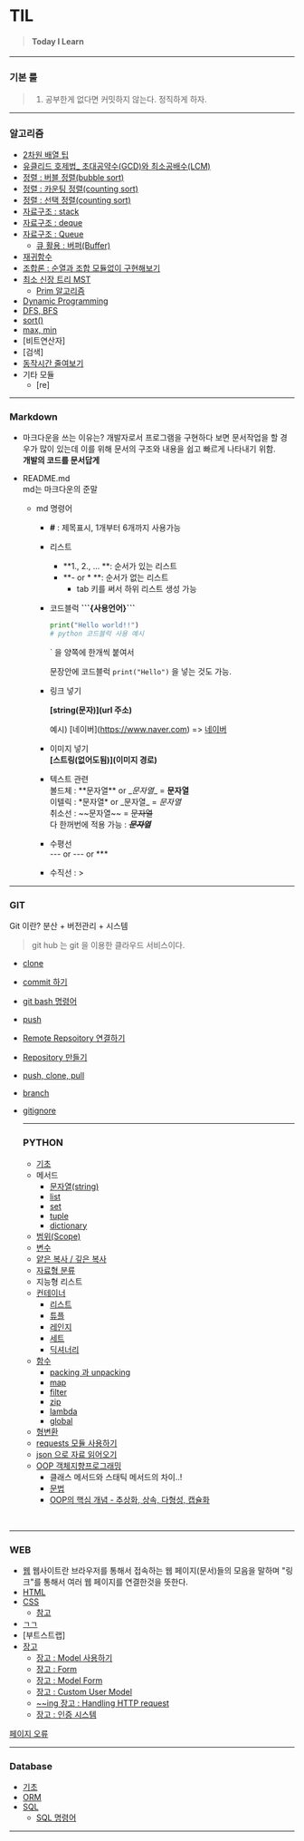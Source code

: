 # TIL

> #### Today I Learn

---

### 기본 룰

> 1. 공부한게 없다면 커밋하지 않는다. 정직하게 하자.

---

### 알고리즘

- [2차원 배열 팁](https://github.com/gobeul/TIL/tree/master/algorithm/two_arr_tip.md)
- [유클리드 호제법_ 초대공약수(GCD)와 최소공배수(LCM)](https://github.com/gobeul/TIL/tree/master/algorithm/euclidean_algorithm.md)
- [정렬 : 버블 정렬(bubble sort)](https://github.com/gobeul/TIL/tree/master/algorithm/bubble_sort.md)
- [정렬 : 카운팅 정렬(counting sort)](https://github.com/gobeul/TIL/tree/master/algorithm/counting_sort.md)
- [정렬 : 선택 정렬(counting sort)](https://github.com/gobeul/TIL/tree/master/algorithm/selection_sort.md)
- [자료구조 : stack](https://github.com/gobeul/TIL/tree/master/algorithm/stack.md)
- [자료구조 : deque](https://github.com/gobeul/TIL/tree/master/algorithm/deque.md)
- [자료구조 : Queue](https://github.com/gobeul/TIL/tree/master/algorithm/queue.md)
  - [큐 활용 : 버퍼(Buffer)](https://github.com/gobeul/TIL/tree/master/algorithm/buffer.md)
- [재귀함수](https://github.com/gobeul/TIL/tree/master/algorithm/recursive_call.md)
- [조합론 : 순열과 조합 모듈없이 구현해보기](https://github.com/gobeul/TIL/tree/master/algorithm/permutation_&_combination.md)
- [최소 신장 트리 MST](https://github.com/gobeul/TIL/tree/master/algorithm/mst.md)
  - [Prim 알고리즘](https://github.com/gobeul/TIL/tree/master/algorithm/prim.md)
- [Dynamic Programming](https://github.com/gobeul/TIL/tree/master/algorithm/dynamic_programming.md)
- [DFS, BFS](https://github.com/gobeul/TIL/tree/master/algorithm/dfs_bfs.md)
- [sort()](https://github.com/gobeul/TIL/tree/master/algorithm/sort.md)
- [max, min](https://github.com/gobeul/TIL/tree/master/algorithm/maxmin.md)
- [비트연산자]
- [검색]
- [동작시간 줄여보기](https://github.com/gobeul/TIL/tree/master/algorithm/operating_time_reduce.md)
- 기타 모듈
  - [re] 

---

### Markdown

- 마크다운을 쓰는 이유는?
  개발자로서 프로그램을 구현하다 보면 문서작업을 할 경우가 많이 있는데 이를 위해 문서의 구조와 내용을 쉽고 빠르게 나타내기 위함.<br>
  **개발의 코드를 문서답게**

- README.md<br>
  md는 마크다운의 준말
  
  - md 명령어
    
    - **#** : 제목표시, 1개부터 6개까지 사용가능
    
    - 리스트
      
      - **1., 2., ... **: 순서가 있는 리스트
      - **- or * **: 순서가 없는 리스트
        - tab 키를 써서 하위 리스트 생성 가능
    
    - 코드블럭
      **\```{사용언어}```**
      
      ```python
      print("Hello world!!")
      # python 코드블럭 사용 예시 
      ```
      
      ` 을 양쪽에 한개씩 붙여서 
      
       문장안에 코드블럭 `print("Hello")` 을 넣는 것도 가능.
    
    - 링크 넣기
      
      **\[string(문자)](url 주소)**
      
      예시)  \[네이버](https://www.naver.com) => [네이버](https://www.naver.com)
    
    - 이미지 넣기<br>
      **\[스트링(없어도됨)](이미지 경로)**
    
    - 텍스트 관련<br>
      볼드체 : \*\*문자열** or \__문자열__ =  **문자열**<br>
      이텔릭 : \*문자열\* or \_문자열\_ = *문자열*<br>
      취소선 : \~~문자열~~ = ~~문자열~~<br>
      다 한꺼번에 적용 가능 : *__~~문자열~~__*
    
    - 수평선<br>
      --- or --- or ***
    
    - 수직선 : >

---

### GIT

Git 이란? 분산 + 버전관리 + 시스템<br>

> git hub 는 git 을 이용한 클라우드 서비스이다.

- [clone](https://github.com/gobeul/TIL/tree/master/GIT/clone.md)

- [commit 하기](https://github.com/gobeul/TIL/tree/master/GIT/commit.md)

- [git bash 명령어](https://github.com/gobeul/TIL/tree/master/GIT/git_bash_cmd.md)

- [push](https://github.com/gobeul/TIL/tree/master/GIT/push.md)

- [Remote Repsoitory 연결하기](https://github.com/gobeul/TIL/tree/master/GIT/conect_remote_Repo.md)

- [Repository 만들기](https://github.com/gobeul/TIL/tree/master/GIT/creat_Repo.md)

- [push, clone, pull](https://github.com/gobeul/TIL/tree/master/GIT/git_push_clone_pull.md)

- [branch](https://github.com/gobeul/TIL/tree/master/GIT/branch.md)

- [gitignore](https://github.com/gobeul/TIL/tree/master/GIT/gitignore.md)
  
  ---
  
  ### PYTHON
  
  - [기초](https://github.com/gobeul/TIL/tree/master/Python/basics.md)
  - 메서드
    - [문자열(string)](https://github.com/gobeul/TIL/tree/master/Python/method_string.md)
    - [list](https://github.com/gobeul/TIL/tree/master/Python/method_list.md)
    - [set](https://github.com/gobeul/TIL/tree/master/Python/method_set.md)
    - [tuple](https://github.com/gobeul/TIL/tree/master/Python/method_tuple.md)
    - [dictionary](https://github.com/gobeul/TIL/tree/master/Python/method_dictionary.md)
  - [범위(Scope)](https://github.com/gobeul/TIL/tree/master/Python/Scope.md)
  - [변수](https://github.com/gobeul/TIL/tree/master/Python/variable.md)
  - [얕은 복사 / 깊은 복사](https://github.com/gobeul/TIL/tree/master/Python/python_copy.md)
  - [자료형 분류](https://github.com/gobeul/TIL/tree/master/Python/datatype_classification.md)
  - 지능형 리스트
  - [컨테이너](https://github.com/gobeul/TIL/tree/master/Python/container.md)
    - [리스트](https://github.com/gobeul/TIL/tree/master/Python/container_list.md)
    - [튜플](https://github.com/gobeul/TIL/tree/master/Python/container_tuple.md)
    - [레인지](https://github.com/gobeul/TIL/tree/master/Python/container_range.md)
    - [세트](https://github.com/gobeul/TIL/tree/master/Python/container_set.md)
    - [딕셔너리](https://github.com/gobeul/TIL/tree/master/Python/container_dictionary.md)
  - [함수](https://github.com/gobeul/TIL/tree/master/Python/function.md)
    - [packing 과 unpacking](https://github.com/gobeul/TIL/tree/master/Python/function_packing.md)
    - [map](https://github.com/gobeul/TIL/tree/master/Python/function_map.md)
    - [filter](https://github.com/gobeul/TIL/tree/master/Python/function_filter.md)
    - [zip](https://github.com/gobeul/TIL/tree/master/Python/function_zip.md)
    - [lambda](https://github.com/gobeul/TIL/tree/master/Python/function_lambda.md)
    - [global](https://github.com/gobeul/TIL/tree/master/Python/function_global.md)
  - [형변환](https://github.com/gobeul/TIL/tree/master/Python/typecasting.md)
  - [requests 모듈 사용하기](https://github.com/gobeul/TIL/tree/master/Python/module_requests.md)
  - [json 으로 자료 읽어오기](https://github.com/gobeul/TIL/tree/master/Python/module_json.md)
  - [OOP 객체지향프로그래밍](https://github.com/gobeul/TIL/tree/master/Python/python_oop.md)
    - 클래스 메서드와 스태틱 메서드의 차이..!
    - [문법](https://github.com/gobeul/TIL/tree/master/Python/python_oop_grammar.md)
    - [OOP의 핵심 개념 - 추상화, 상속, 다형성, 캡슐화](https://github.com/gobeul/TIL/tree/master/Python/python_oop_core.md)

<br>

---

### WEB

- [웹](https://github.com/gobeul/TIL/tree/master/WEB/web.md)
  웹사이트란 브라우저를 통해서 접속하는 웹 페이지(문서)들의 모음을 말하며 "링크"를 통해서 여러 웹 페이지를 연결한것을 뜻한다.
- [HTML](https://github.com/gobeul/TIL/tree/master/WEB/HTML.md)
- [CSS](https://github.com/gobeul/TIL/tree/master/WEB/CSS.md)
  - [참고](https://github.com/gobeul/TIL/tree/master/WEB/CSS_refer.md)
- [ㄱㄱ](https://github.com/gobeul/TIL/tree/master/WEB/ㄱㄱ.md)
- [부트스트랩]
- [장고](https://github.com/gobeul/TIL/tree/master/WEB/django.md)
  - [장고 : Model 사용하기](https://github.com/gobeul/TIL/tree/master/WEB/django_model.md)
  - [장고 : Form](https://github.com/gobeul/TIL/tree/master/WEB/django_form.md)
  - [장고 : Model Form](https://github.com/gobeul/TIL/tree/master/WEB/django_modelform.md)
  - [장고 : Custom User Model](https://github.com/gobeul/TIL/tree/master/WEB/django_custom_user_model.md)
  - [~~ing 장고 : Handling HTTP request](https://github.com/gobeul/TIL/tree/master/WEB/django_handling_http_req.md)
  - [장고 : 인증 시스템](https://github.com/gobeul/TIL/tree/master/WEB/django_duthentication_system.md)

[페이지 오류](https://github.com/gobeul/TIL/tree/master/WEB/page_error.md)

---

### Database

- [기초](https://github.com/gobeul/TIL/tree/master/database/base.md)
- [ORM](https://github.com/gobeul/TIL/tree/master/database/orm.md)
- [SQL](https://github.com/gobeul/TIL/tree/master/database/sql.md)
  - [SQL 명령어](https://github.com/gobeul/TIL/tree/master/database/sql_command.md)

---